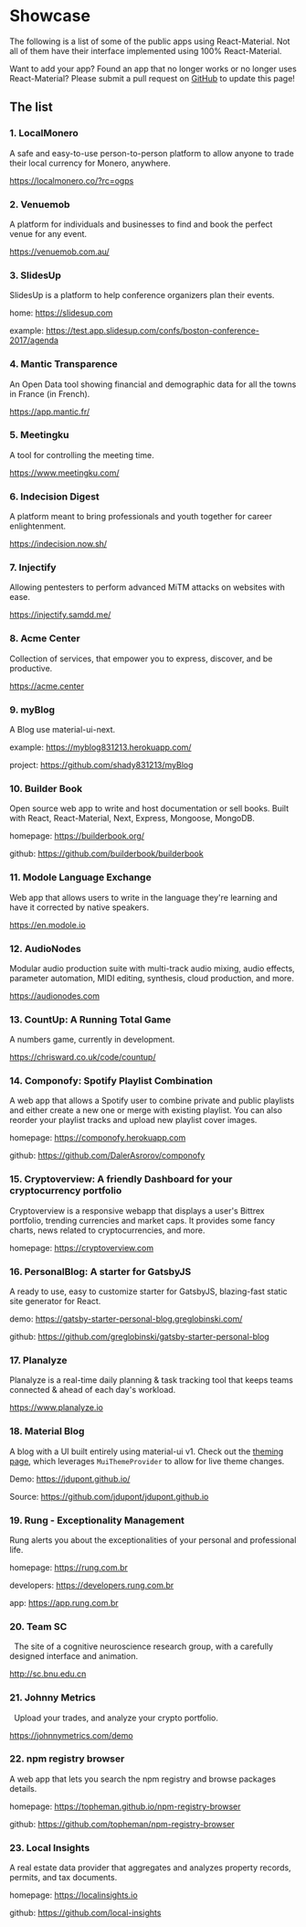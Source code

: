 # Showcase

The following is a list of some of the public apps using React-Material. Not all of them have their interface implemented using 100% React-Material.

Want to add your app? Found an app that no longer works or no longer uses React-Material? Please submit a pull request on [GitHub](https://github.com/6thquake/react-material) to update this page!

## The list

### 1. LocalMonero
  A safe and easy-to-use person-to-person platform to allow anyone to trade their local currency for Monero, anywhere.

  https://localmonero.co/?rc=ogps

### 2. Venuemob
  A platform for individuals and businesses to find and book the perfect venue for any event.

 https://venuemob.com.au/

### 3. SlidesUp
  SlidesUp is a platform to help conference organizers plan their events.

  home: https://slidesup.com

  example: https://test.app.slidesup.com/confs/boston-conference-2017/agenda

### 4. Mantic Transparence
  An Open Data tool showing financial and demographic data for all the towns in France (in French).

  https://app.mantic.fr/

### 5. Meetingku
  A tool for controlling the meeting time.

  https://www.meetingku.com/

### 6. Indecision Digest
  A platform meant to bring professionals and youth together for career enlightenment.

  https://indecision.now.sh/

### 7. Injectify
  Allowing pentesters to perform advanced MiTM attacks on websites with ease.

  https://injectify.samdd.me/

### 8. Acme Center
  Collection of services, that empower you to express, discover, and be productive.

  https://acme.center

### 9. myBlog
  A Blog use material-ui-next.

  example: https://myblog831213.herokuapp.com/

  project: https://github.com/shady831213/myBlog

### 10. Builder Book
  Open source web app to write and host documentation or sell books.
  Built with React, React-Material, Next, Express, Mongoose, MongoDB.

  homepage: https://builderbook.org/

  github: https://github.com/builderbook/builderbook

### 11. Modole Language Exchange
  Web app that allows users to write in the language they're learning and have it corrected by native speakers.

  https://en.modole.io

### 12. AudioNodes
  Modular audio production suite with multi-track audio mixing, audio effects, parameter automation, MIDI editing, synthesis, cloud production, and more.

  https://audionodes.com

### 13. CountUp: A Running Total Game
  A numbers game, currently in development.

  https://chrisward.co.uk/code/countup/

### 14. Componofy: Spotify Playlist Combination
  A web app that allows a Spotify user to combine private and public playlists and either create a new one or merge with existing playlist. You can also reorder your playlist tracks and upload new playlist cover images.

  homepage: https://componofy.herokuapp.com

  github: https://github.com/DalerAsrorov/componofy

### 15. Cryptoverview: A friendly Dashboard for your cryptocurrency portfolio
  Cryptoverview is a responsive webapp that displays a user's Bittrex portfolio, trending currencies and market caps. It provides some fancy charts, news related to cryptocurrencies, and more.

  homepage: https://cryptoverview.com

### 16. PersonalBlog: A starter for GatsbyJS
  A ready to use, easy to customize starter for GatsbyJS, blazing-fast static site generator for React.

  demo: https://gatsby-starter-personal-blog.greglobinski.com/

  github: https://github.com/greglobinski/gatsby-starter-personal-blog

### 17. Planalyze
  Planalyze is a real-time daily planning & task tracking tool that keeps teams connected & ahead of each day's workload.

  https://www.planalyze.io

### 18. Material Blog
  A blog with a UI built entirely using material-ui v1. Check out the [theming page](https://jdupont.github.io/halloween), which leverages `MuiThemeProvider` to allow for live theme changes.

  Demo: https://jdupont.github.io/

  Source: https://github.com/jdupont/jdupont.github.io

### 19. Rung - Exceptionality Management
  Rung alerts you about the exceptionalities of your personal and professional life.

  homepage: https://rung.com.br

  developers: https://developers.rung.com.br

  app: https://app.rung.com.br

### 20. Team SC
   The site of a cognitive neuroscience research group, with a carefully designed interface and animation.

   http://sc.bnu.edu.cn

### 21. Johnny Metrics
   Upload your trades, and analyze your crypto portfolio.

   https://johnnymetrics.com/demo

### 22. npm registry browser
   A web app that lets you search the npm registry and browse packages details.

   homepage: https://topheman.github.io/npm-registry-browser

   github: https://github.com/topheman/npm-registry-browser

### 23. Local Insights
  A real estate data provider that aggregates and analyzes property records, permits, and tax documents.

  homepage: https://localinsights.io

  github: https://github.com/local-insights
